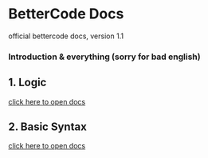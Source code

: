 # **BetterCode Docs**
official bettercode docs, version 1.1

### Introduction & everything (sorry for bad english)

## 1. Logic

<a href="https://github.com/koo1140/BetterCode-Docs/blob/main/logic.md">click here to open docs</a>

## 2. Basic Syntax

<a href="">click here to open docs</a>

